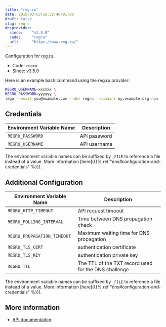```yaml
---
title: "reg.ru"
date: 2019-03-03T16:39:46+01:00
draft: false
slug: regru
dnsprovider:
  since:    "v3.5.0"
  code:     "regru"
  url:      "https://www.reg.ru/"
---
```


<!-- THIS DOCUMENTATION IS AUTO-GENERATED. PLEASE DO NOT EDIT. -->
<!-- providers/dns/regru/regru.toml -->
<!-- THIS DOCUMENTATION IS AUTO-GENERATED. PLEASE DO NOT EDIT. -->


Configuration for [reg.ru](https://www.reg.ru/).


<!--more-->

- Code: `regru`
- Since: v3.5.0


Here is an example bash command using the reg.ru provider:

```bash
REGRU_USERNAME=xxxxxx \
REGRU_PASSWORD=yyyyyy \
lego --email you@example.com --dns regru --domains my.example.org run
```




## Credentials

| Environment Variable Name | Description |
|-----------------------|-------------|
| `REGRU_PASSWORD` | API password |
| `REGRU_USERNAME` | API username |

The environment variable names can be suffixed by `_FILE` to reference a file instead of a value.
More information [here]({{% ref "dns#configuration-and-credentials" %}}).


## Additional Configuration

| Environment Variable Name | Description |
|--------------------------------|-------------|
| `REGRU_HTTP_TIMEOUT` | API request timeout |
| `REGRU_POLLING_INTERVAL` | Time between DNS propagation check |
| `REGRU_PROPAGATION_TIMEOUT` | Maximum waiting time for DNS propagation |
| `REGRU_TLS_CERT` | authentication certificate |
| `REGRU_TLS_KEY` | authentication private key |
| `REGRU_TTL` | The TTL of the TXT record used for the DNS challenge |

The environment variable names can be suffixed by `_FILE` to reference a file instead of a value.
More information [here]({{% ref "dns#configuration-and-credentials" %}}).




## More information

- [API documentation](https://www.reg.ru/support/help/api2)

<!-- THIS DOCUMENTATION IS AUTO-GENERATED. PLEASE DO NOT EDIT. -->
<!-- providers/dns/regru/regru.toml -->
<!-- THIS DOCUMENTATION IS AUTO-GENERATED. PLEASE DO NOT EDIT. -->
